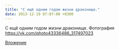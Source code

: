 ```yaml
---
title: "С ещё одним годом жизни драконище."
date: 2013-12-19 07:07:00 +0300
---
```


С ещё одним годом жизни драконище.
Фотография
https://vk.com/photo43336486_317497023

[Вложение](https://vk.com/photo43336486_317497023)
